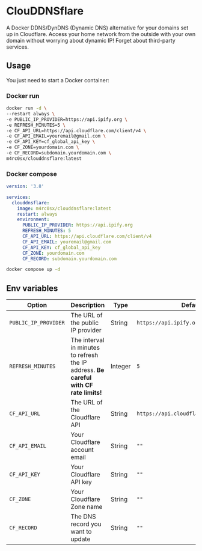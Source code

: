 # ClouDDNSflare
A Docker DDNS/DynDNS (Dynamic DNS) alternative for your domains set up in Cloudflare. 
Access your home network from the outside with your own domain without worrying about dynamic IP! Forget about third-party services.

## Usage
You just need to start a Docker container:

### Docker run
```bash
docker run -d \
--restart always \
-e PUBLIC_IP_PROVIDER=https://api.ipify.org \
-e REFRESH_MINUTES=5 \
-e CF_API_URL=https://api.cloudflare.com/client/v4 \
-e CF_API_EMAIL=youremail@gmail.com \
-e CF_API_KEY=cf_global_api_key \
-e CF_ZONE=yourdomain.com \
-e CF_RECORD=subdomain.yourdomain.com \
m4rc0sx/clouddnsflare:latest
```

### Docker compose
```yml
version: '3.8'

services:
  clouddnsflare:
    image: m4rc0sx/clouddnsflare:latest
    restart: always
    environment:
      PUBLIC_IP_PROVIDER: https://api.ipify.org
      REFRESH_MINUTES: 5
      CF_API_URL: https://api.cloudflare.com/client/v4
      CF_API_EMAIL: youremail@gmail.com
      CF_API_KEY: cf_global_api_key
      CF_ZONE: yourdomain.com
      CF_RECORD: subdomain.yourdomain.com

```
```bash
docker compose up -d
```

## Env variables
| Option            | Description                                      | Type      | Default             |
|-------------------|--------------------------------------------------|-----------|---------------------|
| `PUBLIC_IP_PROVIDER` | The URL of the public IP provider            | String| `https://api.ipify.org`|
| `REFRESH_MINUTES` | The interval in minutes to refresh the IP address. **Be careful with CF rate limits!** | Integer| `5`                 |
| `CF_API_URL`     | The URL of the Cloudflare API                    | String| `https://api.cloudflare.com/client/v4`|
| `CF_API_EMAIL`   | Your Cloudflare account email                    | String|     `""`                |
| `CF_API_KEY`     | Your Cloudflare API key                          | String| `""` |
| `CF_ZONE`        | Your Cloudflare Zone name                          | String| `""`    |
| `CF_RECORD`      | The DNS record you want to update                | String| `""`|



